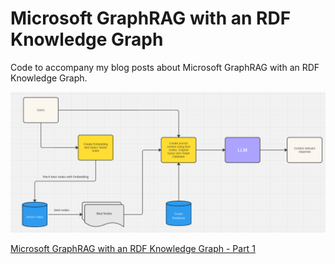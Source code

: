 # Microsoft GraphRAG with an RDF Knowledge Graph
Code to accompany my blog posts about Microsoft GraphRAG with an RDF Knowledge Graph.

![](images/RAG_with_KnowledgeGraph.png)

[Microsoft GraphRAG with an RDF Knowledge Graph - Part 1](https://medium.com/@ianormy/microsoft-graphrag-with-an-rdf-knowledge-graph-part-1-00a354afdb09)

